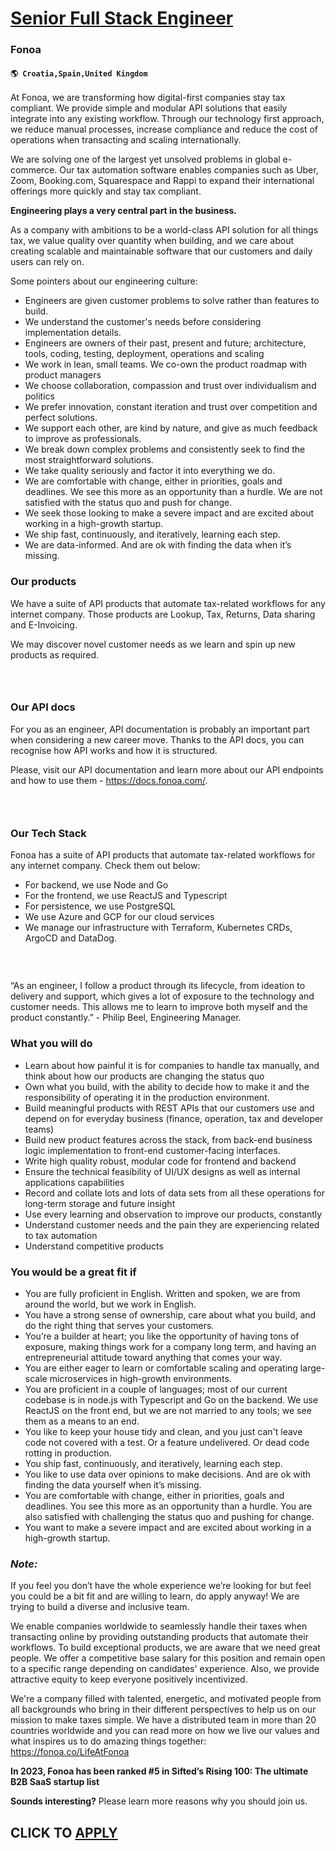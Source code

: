 # [Senior Full Stack Engineer](https://www.remotewlb.com/apply/senior-full-stack-engineer-78345)  
### Fonoa  
#### `🌎 Croatia,Spain,United Kingdom`  

At Fonoa, we are transforming how digital-first companies stay tax compliant. We provide simple and modular API solutions that easily integrate into any existing workflow. Through our technology first approach, we reduce manual processes, increase compliance and reduce the cost of operations when transacting and scaling internationally.

We are solving one of the largest yet unsolved problems in global e-commerce. Our tax automation software enables companies such as Uber, Zoom, Booking.com, Squarespace and Rappi to expand their international offerings more quickly and stay tax compliant.

 **Engineering plays a very central part in the business.**

As a company with ambitions to be a world-class API solution for all things tax, we value quality over quantity when building, and we care about creating scalable and maintainable software that our customers and daily users can rely on.

Some pointers about our engineering culture:

  * Engineers are given customer problems to solve rather than features to build.
  * We understand the customer's needs before considering implementation details.
  * Engineers are owners of their past, present and future; architecture, tools, coding, testing, deployment, operations and scaling
  * We work in lean, small teams. We co-own the product roadmap with product managers
  * We choose collaboration, compassion and trust over individualism and politics
  * We prefer innovation, constant iteration and trust over competition and perfect solutions.
  * We support each other, are kind by nature, and give as much feedback to improve as professionals.
  * We break down complex problems and consistently seek to find the most straightforward solutions.
  * We take quality seriously and factor it into everything we do.
  * We are comfortable with change, either in priorities, goals and deadlines. We see this more as an opportunity than a hurdle. We are not satisfied with the status quo and push for change.
  * We seek those looking to make a severe impact and are excited about working in a high-growth startup.
  * We ship fast, continuously, and iteratively, learning each step.
  * We are data-informed. And are ok with finding the data when it’s missing.

### Our products

We have a suite of API products that automate tax-related workflows for any internet company. Those products are Lookup, Tax, Returns, Data sharing and E-Invoicing.

We may discover novel customer needs as we learn and spin up new products as required.

### ‍

### Our API docs

For you as an engineer, API documentation is probably an important part when considering a new career move. Thanks to the API docs, you can recognise how API works and how it is structured.

Please, visit our API documentation and learn more about our API endpoints and how to use them - https://docs.fonoa.com/.

### ‍

### Our Tech Stack

Fonoa has a suite of API products that automate tax-related workflows for any internet company. Check them out below:

  * For backend, we use Node and Go
  * For the frontend, we use ReactJS and Typescript
  * For persistence, we use PostgreSQL
  * We use Azure and GCP for our cloud services
  * We manage our infrastructure with Terraform, Kubernetes CRDs, ArgoCD and DataDog.

### ‍

“As an engineer, I follow a product through its lifecycle, from ideation to delivery and support, which gives a lot of exposure to the technology and customer needs. This allows me to learn to improve both myself and the product constantly.” - Philip Beel, Engineering Manager.

### What you will do

  * Learn about how painful it is for companies to handle tax manually, and think about how our products are changing the status quo
  * Own what you build, with the ability to decide how to make it and the responsibility of operating it in the production environment.
  * Build meaningful products with REST APIs that our customers use and depend on for everyday business (finance, operation, tax and developer teams)
  * Build new product features across the stack, from back-end business logic implementation to front-end customer-facing interfaces.
  * Write high quality robust, modular code for frontend and backend
  * Ensure the technical feasibility of UI/UX designs as well as internal applications capabilities
  * Record and collate lots and lots of data sets from all these operations for long-term storage and future insight
  * Use every learning and observation to improve our products, constantly
  * Understand customer needs and the pain they are experiencing related to tax automation
  * Understand competitive products

### You would be a great fit if

  * You are fully proficient in English. Written and spoken, we are from around the world, but we work in English.
  * You have a strong sense of ownership, care about what you build, and do the right thing that serves your customers.
  * You’re a builder at heart; you like the opportunity of having tons of exposure, making things work for a company long term, and having an entrepreneurial attitude toward anything that comes your way.
  * You are either eager to learn or comfortable scaling and operating large-scale microservices in high-growth environments.
  * You are proficient in a couple of languages; most of our current codebase is in node.js with Typescript and Go on the backend. We use ReactJS on the front end, but we are not married to any tools; we see them as a means to an end.
  * You like to keep your house tidy and clean, and you just can't leave code not covered with a test. Or a feature undelivered. Or dead code rotting in production.
  * You ship fast, continuously, and iteratively, learning each step.
  * You like to use data over opinions to make decisions. And are ok with finding the data yourself when it’s missing.
  * You are comfortable with change, either in priorities, goals and deadlines. You see this more as an opportunity than a hurdle. You are also satisfied with challenging the status quo and pushing for change.
  * You want to make a severe impact and are excited about working in a high-growth startup.

###  _Note:_

If you feel you don’t have the whole experience we’re looking for but feel you could be a bit fit and are willing to learn, do apply anyway! We are trying to build a diverse and inclusive team.

We enable companies worldwide to seamlessly handle their taxes when transacting online by providing outstanding products that automate their workflows. To build exceptional products, we are aware that we need great people. We offer a competitive base salary for this position and remain open to a specific range depending on candidates' experience. Also, we provide attractive equity to keep everyone positively incentivized.

We're a company filled with talented, energetic, and motivated people from all backgrounds who bring in their different perspectives to help us on our mission to make taxes simple. We have a distributed team in more than 20 countries worldwide and you can read more on how we live our values and what inspires us to do amazing things together: https://fonoa.co/LifeAtFonoa

 **In 2023, Fonoa has been ranked #5 in Sifted’s Rising 100: The ultimate B2B SaaS startup list**

 **Sounds interesting?** Please learn more reasons why you should join us.

  
## CLICK TO [APPLY](https://www.remotewlb.com/apply/senior-full-stack-engineer-78345)

